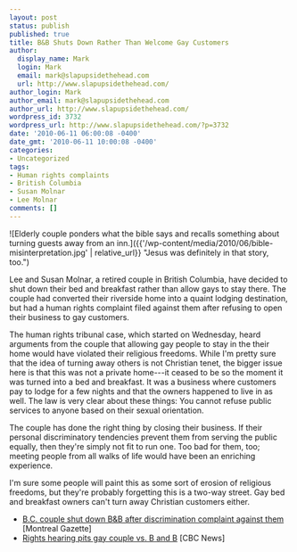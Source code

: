 ```yaml
---
layout: post
status: publish
published: true
title: B&B Shuts Down Rather Than Welcome Gay Customers
author:
  display_name: Mark
  login: Mark
  email: mark@slapupsidethehead.com
  url: http://www.slapupsidethehead.com/
author_login: Mark
author_email: mark@slapupsidethehead.com
author_url: http://www.slapupsidethehead.com/
wordpress_id: 3732
wordpress_url: http://www.slapupsidethehead.com/?p=3732
date: '2010-06-11 06:00:08 -0400'
date_gmt: '2010-06-11 10:00:08 -0400'
categories:
- Uncategorized
tags:
- Human rights complaints
- British Columbia
- Susan Molnar
- Lee Molnar
comments: []
---
```

![Elderly couple ponders what the bible says and recalls something about turning guests away from an inn.]({{'/wp-content/media/2010/06/bible-misinterpretation.jpg' | relative_url}} "Jesus was definitely in that story, too.")

Lee and Susan Molnar, a retired couple in British Columbia, have decided to shut down their bed and breakfast rather than allow gays to stay there. The couple had converted their riverside home into a quaint lodging destination, but had a human rights complaint filed against them after refusing to open their business to gay customers.

The human rights tribunal case, which started on Wednesday, heard arguments from the couple that allowing gay people to stay in the their home would have violated their religious freedoms. While I'm pretty sure that the idea of turning away others is not Christian tenet, the bigger issue here is that this was not a private home---it ceased to be so the moment it was turned into a bed and breakfast. It was a business where customers pay to lodge for a few nights and that the owners happened to live in as well. The law is very clear about these things: You cannot refuse public services to anyone based on their sexual orientation.

The couple has done the right thing by closing their business. If their personal discriminatory tendencies prevent them from serving the public equally, then they're simply not fit to run one. Too bad for them, too; meeting people from all walks of life would have been an enriching experience.

I'm sure some people will paint this as some sort of erosion of religious freedoms, but they're probably forgetting this is a two-way street. Gay bed and breakfast owners can't turn away Christian customers either.

- [B.C. couple shut down B&B after discrimination complaint against them](http://www.montrealgazette.com/travel/couple+shut+down+after+discrimination+complaint+against+them/3136354/story.html) [Montreal Gazette]
- [Rights hearing pits gay couple vs. B and B](http://www.cbc.ca/canada/british-columbia/story/2010/06/08/bc-rights-tirbunal-gay-couple-bed-breakfast.html) [CBC News]
